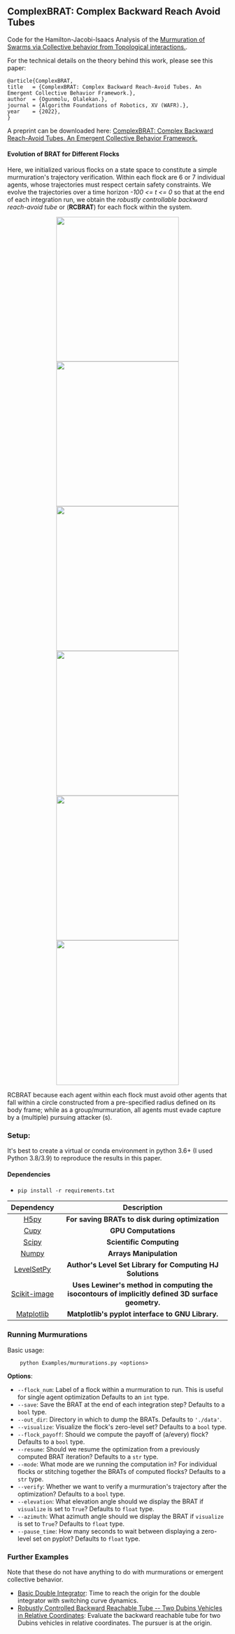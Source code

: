 ## ComplexBRAT: Complex Backward Reach Avoid Tubes

 Code for the Hamilton-Jacobi-Isaacs Analysis of the [Murmuration of Swarms via Collective behavior from Topological interactions.](Examples/murmurations.py).

For the technical details on the theory behind this work, please see this paper: 

```
@article{ComplexBRAT,
title   = {ComplexBRAT: Complex Backward Reach-Avoid Tubes. An Emergent Collective Behavior Framework.},
author  = {Ogunmolu, Olalekan.},
journal = {Algorithm Foundations of Robotics, XV (WAFR).},
year    = {2022},
}
```

A preprint can be downloaded here: [ComplexBRAT: Complex Backward Reach-Avoid Tubes. An Emergent Collective Behavior Framework.](https://scriptedonachip.com/Papers/Downloads/LBRAT.pdf)

#### Evolution of BRAT for Different Flocks

Here, we initialized various flocks on a state space to constitute a simple murmuration's trajectory verification. Within each flock are 
6 or 7 individual agents, whose trajectories must respect certain safety constraints.  We evolve the trajectories over a time horizon _-100 <= t <= 0_ so that at the end of each integration run, we obtain the _robustly controllable backward reach-avoid tube_ or (**RCBRAT**) for each flock within the system.

<div align="center">
<img src="BRATVisualization/flock_01.gif" height="330px" width="280px"/>
<img src="BRATVisualization/flock_02.gif" height="330px" width="280px"/>
<img src="BRATVisualization/flock_03.gif" height="330px" width="280px"/>
</div>


<div align="center">
<img src="BRATVisualization/flock_04.gif" height="330px" width="280px"/>
<img src="BRATVisualization/flock_05.gif" height="330px" width="280px"/>
<img src="BRATVisualization/flock_06.gif" height="330px" width="280px"/>
</div>

RCBRAT because each agent within each flock must avoid other agents that fall within a circle constructed from a pre-specified radius defined on its body frame; while as a group/murmuration, all agents must evade capture by a (multiple) pursuing attacker (s).

### Setup:

It's best to create a virtual or conda environment in python 3.6+ (I used Python 3.8/3.9) to reproduce the results in this paper.

#### **Dependencies** 

+ `pip install -r requirements.txt`

| Dependency  | Description              | 
| :--:     | :---:               | 
| [H5py](https://www.h5py.org/) | **For saving BRATs to disk during optimization**     | 
| [Cupy](https://cupy.dev/) | **GPU Computations**     | 
| [Scipy](https://scipy.org/) | **Scientific Computing**      | 
| [Numpy](https://numpy.org/) | **Arrays Manipulation**      | 
| [LevelSetPy](https://github.com/robotsorcerer/LevelSetPy) | **Author's Level Set Library for Computing HJ Solutions**      | 
| [Scikit-image](https://scikit-image.org/) | **Uses Lewiner's method in computing the isocontours of implicitly defined 3D surface geometry.**      | 
| [Matplotlib](https://matplotlib.org/) | **Matplotlib's pyplot interface to GNU Library.**      | 

### Running Murmurations

Basic usage:

```
    python Examples/murmurations.py <options>
```

**Options**:
* `--flock_num`: Label of a flock within a murmuration to run. This is useful for single agent optimization Defaults to an `int` type.
* `--save`: Save the BRAT at the end of each integration step? Defaults to a `bool` type.
* `--out_dir`: Directory in which to dump the BRATs. Defaults to `'./data'`.
* `--visualize`: Visualize the flock's zero-level set? Defaults to a `bool` type.
* `--flock_payoff`: Should we compute the payoff of (a/every) flock? Defaults to a `bool` type.
* `--resume`: Should we resume the optimization from a previously computed BRAT iteration? Defaults to a `str` type.
* `--mode`: What mode are we running the computation in? For individual flocks or stitching together the BRATs of computed flocks? Defaults to a `str` type.
* `--verify`: Whether we want to verify a murmuration's trajectory after the optimization? Defaults to a `bool` type.
* `--elevation`: What elevation angle should we display the BRAT if `visualize` is set to `True`? Defaults to `float` type.
* `--azimuth`: What azimuth angle should we display the BRAT if `visualize` is set to `True`? Defaults to `float` type.
* `--pause_time`: How many seconds to wait between displaying a zero-level set on pyplot? Defaults to `float` type.


### Further Examples 

Note that these do not have anything to do with murmurations or emergent collective behavior.

+ [Basic Double Integrator](Examples/dint_basic.py): Time to reach the origin for the double integrator with switching curve dynamics.
+ [Robustly Controlled Backward Reachable Tube -- Two Dubins Vehicles in Relative Coordinates](Examples/dubins_rel.py): Evaluate the backward reachable tube for two Dubins vehicles in relative coordinates. The pursuer is at the origin.